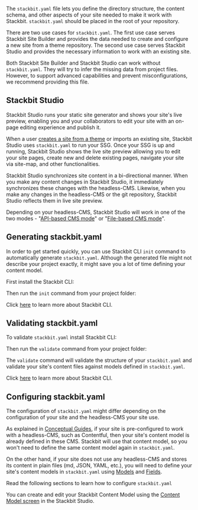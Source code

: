 The `stackbit.yaml` file lets you define the directory structure, the content schema, and other aspects of your site needed to make it work with Stackbit. `stackbit.yaml` should be placed in the root of your repository.

There are two use cases for `stackbit.yaml`. The first use case serves Stackbit Site Builder and provides the data needed to create and configure a new site from a theme repository. The second use case serves Stackbit Studio and provides the necessary information to work with an existing site.

Both Stackbit Site Builder and Stackbit Studio can work without `stackbit.yaml`. They will try to infer the missing data from project files. However, to support advanced capabilities and prevent misconfigurations, we recommend providing this file.

## [](https://www.stackbit.com/docs/reference/stackbit-yaml/#stackbit_studio)Stackbit Studio

Stackbit Studio runs your static site generator and shows your site's live preview, enabling you and your collaborators to edit your site with an on-page editing experience and publish it.

When a user [creates a site from a theme](https://www.stackbit.com/docs/conceptual-guides/site-creation/) or imports an existing site, Stackbit Studio uses `stackbit.yaml` to run your SSG. Once your SSG is up and running, Stackbit Studio shows the live site preview allowing you to edit your site pages, create new and delete existing pages, navigate your site via site-map, and other functionalities.

Stackbit Studio synchronizes site content in a bi-directional manner. When you make any content changes in Stackbit Studio, it immediately synchronizes these changes with the headless-CMS. Likewise, when you make any changes in the headless-CMS or the git repository, Stackbit Studio reflects them in live site preview.

Depending on your headless-CMS, Stackbit Studio will work in one of the two modes - "[API-based CMS mode](https://www.stackbit.com/docs/conceptual-guides/api-based-cms)" or "[File-based CMS mode](https://www.stackbit.com/docs/conceptual-guides/file-based-cms)".

## [](https://www.stackbit.com/docs/reference/stackbit-yaml/#generating_stackbit_yaml)Generating stackbit.yaml

In order to get started quickly, you can use Stackbit CLI `init` command to automatically generate `stackbit.yaml`. Although the generated file might not describe your project exactly, it might save you a lot of time defining your content model.

First install the Stackbit CLI:

Then run the `init` command from your project folder:

Click [here](https://www.stackbit.com/docs/reference/stackbit-cli) to learn more about Stackbit CLI.

## [](https://www.stackbit.com/docs/reference/stackbit-yaml/#validating_stackbit_yaml)Validating stackbit.yaml

To validate `stackbit.yaml` install Stackbit CLI:

Then run the `validate` command from your project folder:

The `validate` command will validate the structure of your `stackbit.yaml` and validate your site's content files against models defined in `stackbit.yaml`.

Click [here](https://www.stackbit.com/docs/reference/stackbit-cli) to learn more about Stackbit CLI.

## [](https://www.stackbit.com/docs/reference/stackbit-yaml/#configuring_stackbit_yaml)Configuring stackbit.yaml

The configuration of `stackbit.yaml` might differ depending on the configuration of your site and the headless-CMS your site use.

As explained in [Conceptual Guides](https://www.stackbit.com/docs/conceptual-guides), if your site is pre-configured to work with a headless-CMS, such as Contentful, then your site's content model is already defined in these CMS. Stackbit will use that content model, so you won't need to define the same content model again in `stackbit.yaml`.

On the other hand, if your site does not use any headless-CMS and stores its content in plain files (md, JSON, YAML, etc.), you will need to define your site's content models in `stackbit.yaml` using [Models](https://www.stackbit.com/docs/reference/stackbit-yaml/models/) and [Fields](https://www.stackbit.com/docs/reference/stackbit-yaml/fields/).

Read the following sections to learn how to configure `stackbit.yaml`

You can create and edit your Stackbit Content Model using the [Content Model screen](https://www.stackbit.com/docs/user-manual/modeling-content/) in the Stackbit Studio.
